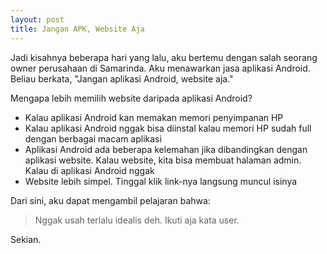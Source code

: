 ```yaml
---
layout: post
title: Jangan APK, Website Aja
---
```


Jadi kisahnya beberapa hari yang lalu, aku bertemu dengan salah seorang owner perusahaan di Samarinda. Aku menawarkan jasa aplikasi Android. Beliau berkata, "Jangan aplikasi Android, website aja."

Mengapa lebih memilih website daripada aplikasi Android?

- Kalau aplikasi Android kan memakan memori penyimpanan HP
- Kalau aplikasi Android nggak bisa diinstal kalau memori HP sudah full dengan berbagai macam aplikasi
- Aplikasi Android ada beberapa kelemahan jika dibandingkan dengan aplikasi website. Kalau website, kita bisa membuat halaman admin. Kalau di aplikasi Android nggak
- Website lebih simpel. Tinggal klik link-nya langsung muncul isinya

Dari sini, aku dapat mengambil pelajaran bahwa:

> Nggak usah terlalu idealis deh. Ikuti aja kata user.

Sekian.